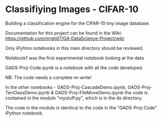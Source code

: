Classifiying Images - CIFAR-10
==============================

Building a classification engine for the CIFAR-10 tiny image database.

Documentation for this project can be found in the Wiki: https://github.com/mrgh67/GA-DataScience-Project/wiki

Only iPyhton notebooks in this main directory should be reviewed.

Notebook1 was the first experimental notebook looking at the data

GADS-Proj-Code.ipynb is a notebook with all the code developed. 

NB: The code needs a complete re-write!

In the other notebooks - GADS-Proj-CascadeDemo.ipynb, GADS-Proj-TenClassDemo.ipynb & GADS-Proj-FileMoveDemo.ipynb the code is contained in the module "mystuff.py", which is in the ds directory. 

The code in the module is identical to the code in the "GADS-Proj-Code" iPython notebook.
